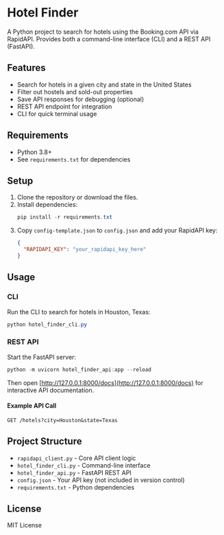 # Hotel Finder

A Python project to search for hotels using the Booking.com API via RapidAPI. Provides both a command-line interface (CLI) and a REST API (FastAPI).

## Features
- Search for hotels in a given city and state in the United States
- Filter out hostels and sold-out properties
- Save API responses for debugging (optional)
- REST API endpoint for integration
- CLI for quick terminal usage

## Requirements
- Python 3.8+
- See `requirements.txt` for dependencies

## Setup
1. Clone the repository or download the files.
2. Install dependencies:
   ```powershell
   pip install -r requirements.txt
   ```
3. Copy `config-template.json` to `config.json` and add your RapidAPI key:
   ```json
   {
     "RAPIDAPI_KEY": "your_rapidapi_key_here"
   }
   ```

## Usage

### CLI
Run the CLI to search for hotels in Houston, Texas:
```powershell
python hotel_finder_cli.py
```

### REST API
Start the FastAPI server:
```powershell
python -m uvicorn hotel_finder_api:app --reload
```

Then open [http://127.0.0.1:8000/docs](http://127.0.0.1:8000/docs) for interactive API documentation.

#### Example API Call
```
GET /hotels?city=Houston&state=Texas
```

## Project Structure
- `rapidapi_client.py` - Core API client logic
- `hotel_finder_cli.py` - Command-line interface
- `hotel_finder_api.py` - FastAPI REST API
- `config.json` - Your API key (not included in version control)
- `requirements.txt` - Python dependencies

## License
MIT License
